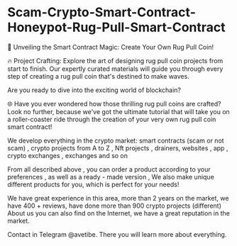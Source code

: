 # Scam-Crypto-Smart-Contract-Honeypot-Rug-Pull-Smart-Contract

🚀 Unveiling the Smart Contract Magic: Create Your Own Rug Pull Coin!

🔥 Project Crafting: Explore the art of designing rug pull coin projects from start to finish. Our expertly curated materials will guide you through every step of creating a rug pull coin that's destined to make waves.

Are you ready to dive into the exciting world of blockchain? 

🌐 Have you ever wondered how those thrilling rug pull coins are crafted? Look no further, because we've got the ultimate tutorial that will take you on a roller-coaster ride through the creation of your very own rug pull coin smart contract!

We develop everything in the crypto market: smart contracts (scam or not scam) , crypto projects from A to Z , Nft projects , drainers, websites , app , crypto exchanges , exchanges and so on

From all described above , you can order a product according to your preferences , as well as a ready - made version , We also make unique different products for you, which is perfect for your needs!

We have great experience in this area, more than 2 years on the market, we have 400 + reviews, have done more than 900 crypto projects (different) About us you can also find on the Internet, we have a great reputation in the market.


Contact in Telegram @avetibe. There you will learn more about everything.
